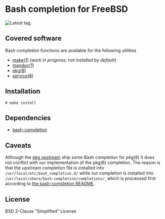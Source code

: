 # Bash completion for FreeBSD

![Latest tag.](https://img.shields.io/github/tag/0mp/bash-completion-freebsd.svg)

## Covered software

Bash completion functions are available for the following utilities

- [make(1)](https://www.freebsd.org/cgi/man.cgi?make) (*work in progress; not installed by default*)
- [mandoc(1)](https://www.freebsd.org/cgi/man.cgi?mandoc)
- [pkg(8)](https://www.freebsd.org/cgi/man.cgi?pkg)
- [service(8)](https://www.freebsd.org/cgi/man.cgi?service)

## Installation

```console
# make install
```

## Dependencies

- [bash-completion](https://github.com/scop/bash-completion)

## Caveats

Although the [pkg upstream](https://github.com/freebsd/pkg) ship some Bash
completion for pkg(8) it does not conflict with our implementation of the
pkg(8) completion. The reason is that the upstream completion file is installed
into `/usr/local/etc/bash_completion.d/` while our completion is installed into
`/usr/local/share/bash-completion/completions/`, which is processed first
according to
[the bash-completion README](https://github.com/scop/bash-completion/blob/master/README.md).

## License

BSD 2-Clause "Simplified" License
